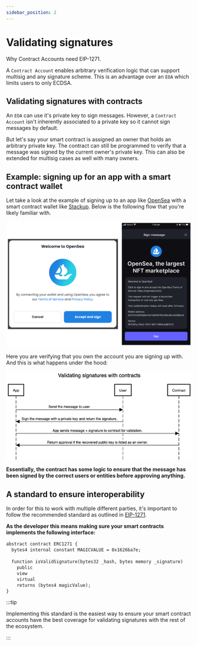 ```yaml
---
sidebar_position: 2
---
```


# Validating signatures

Why Contract Accounts need EIP-1271.

A `Contract Account` enables arbitrary verification logic that can support multisig and any signature scheme. This is an advantage over an `EOA` which limits users to only ECDSA.

## Validating signatures with contracts

An `EOA` can use it's private key to sign messages. However, a `Contract Account` isn't inherently associated to a private key so it cannot sign messages by default.

But let's say your smart contract is assigned an owner that holds an arbitrary private key. The contract can still be programmed to verify that a message was signed by the current owner's private key. This can also be extended for multisig cases as well with many owners.

## Example: signing up for an app with a smart contract wallet

Let take a look at the example of signing up to an app like [OpenSea](https://opensea.io/) with a smart contract wallet like [Stackup](https://stackup.sh/). Below is the following flow that you're likely familiar with.

![Signature validation example](../../static/img/signature-validation-example.png)

Here you are verifying that you own the account you are signing up with. And this is what happens under the hood:

![Validating signatures with contracts](../../static/img/validating-signatures-with-contracts.png)

**Essentially, the contract has some logic to ensure that the message has been signed by the correct users or entities before approving anything.**

## A standard to ensure interoperability

In order for this to work with multiple different parties, it's important to follow the recommended standard as outlined in [EIP-1271](https://eips.ethereum.org/EIPS/eip-1271).

**As the developer this means making sure your smart contracts implements the following interface:**

```solidity
abstract contract ERC1271 {
  bytes4 internal constant MAGICVALUE = 0x1626ba7e;

  function isValidSignature(bytes32 _hash, bytes memory _signature)
    public
    view
    virtual
    returns (bytes4 magicValue);
}

```

:::tip

Implementing this standard is the easiest way to ensure your smart contract accounts have the best coverage for validating signatures with the rest of the ecosystem.

:::
